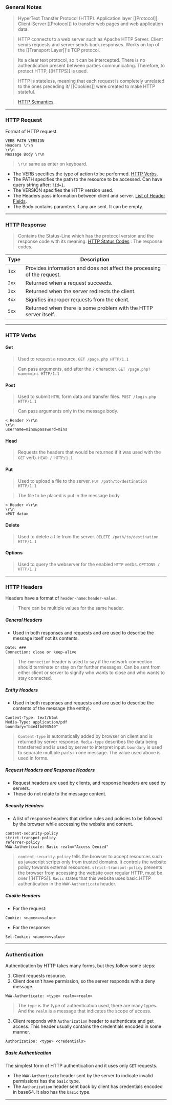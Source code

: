 
### General Notes

> HyperText Transfer Protocol (HTTP).
> Application layer [[Protocol]].
> Client-Server [[Protocol]] to transfer web pages and web application data.

> HTTP connects to a web server such as Apache HTTP Server.
> Client sends requests and server sends back responses.
> Works on top of the [[Transport Layer]]'s TCP protocol.

> Its a clear text protocol, so it can be intercepted. 
> There is no authentication present between parties communicating.
> Therefore, to protect HTTP, [[HTTPS]] is used.

> HTTP is stateless, meaning that each request is completely unrelated to the ones preceding it/
> [[Cookies]] were created to make HTTP stateful.

> [HTTP Semantics](https://www.rfc-editor.org/rfc/rfc9110.html).

---

### HTTP Request

Format of HTTP request. 
```
VERB PATH VERSION
Headers \r\n
\r\n
Message Body \r\n
```
> `\r\n` same as enter on keyboard.

* The VERB specifies the type of action to be performed.  [HTTP Verbs](https://www.restapitutorial.com/lessons/httpmethods.html#:~:text=The%20primary%20or%20most%2Dcommonly,but%20are%20utilized%20less%20frequently.).
* The PATH specifies the path to the resource to be accessed. Can have query string after: `?id=1`.
* The VERSION specifies the HTTP version used.
* The Headers pass information between client and server. [List of Header Fields](https://developer.mozilla.org/en-US/docs/Web/HTTP/Headers).
* The Body contains paramters if any are sent. It can be empty.

---

### HTTP Response

> Contains the Status-Line which has the protocol version and the response code with its meaning.
> [HTTP Status Codes](https://www.restapitutorial.com/httpstatuscodes.html) : The response codes.

| Type  | Description                                                                                                                                 |
| ----- | -------------------------------------------------------------------------------------------------------------------------------- |
| `1xx` | Provides information and does not affect the processing of the request.                                                          |
| `2xx` | Returned when a request succeeds.                                                                                                |
| `3xx` | Returned when the server redirects the client.                                                                                   |
| `4xx` | Signifies improper requests from the client. |
| `5xx` | Returned when there is some problem with the HTTP server itself.                                                               |

---

### HTTP Verbs

#### Get
> Used to request a resource.
> `GET /page.php HTTP/1.1`

>Can pass arguments, add after the `?` character.
>`GET /page.php?name=mins HTTP/1.1`

#### Post
> Used to submit `HTML` form data and transfer files.
> `POST /login.php HTTP/1.1`

> Can pass arguments only in the message body.
```
< Header >\r\n
\r\n
username=mins&password=mins
``` 

#### Head
> Requests the headers that would be returned if it was used with the `GET` verb.
> `HEAD / HTTP/1.1`

#### Put 
> Used to upload a file to the server.
> `PUT /path/to/destination HTTP/1.1`

> The file to be placed is put in the message body.
```
< Header >\r\n
\r\n
<PUT data>
```

#### Delete
> Used to delete a file from the server.
   `DELETE /path/to/destination HTTP/1.1`

#### Options
> Used to query the webserver for the enabled `HTTP` verbs.
> `OPTIONS / HTTP/1.1`

---

### HTTP Headers

Headers have a format of `header-name:header-value`.
> There can be multiple values for the same header.
##### General Headers
* Used in both responses and requests and are used to describe the message itself not its contents.

```
Date: ###
Connection: close or keep-alive
```

> The `connection` header is used to say if the network connection should terminate or stay on for further messages. Can be sent from either client or server to signify who wants to close and who wants to stay connected.

##### Entity Headers
* Used in both responses and requests and are used to describe the contents of the message (the entity).

```
Content-Type: text/html
Media-Type: application/pdf
boundary="b4e4fbd93540"
```
> `Content-Type` is automatically added by browser on client and is returned by server response.
> `Media-type` describes the data being transferred and is used by server to interpret input.
> `boundary` is used to separate multiple parts in one message. The value used above is used in forms.

##### Request Headers and Response Headers
* Request headers are used by clients, and response headers are used by servers.
* These do not relate to the message content.

##### Security Headers
* A list of response headers that define rules and policies to be followed by the browser while accessing the website and content.

```
content-security-policy
strict-transpot-policy
referrer-policy
WWW-Authenticate: Basic realm="Access Denied"
```
> `content-security-policy` tells the browser to accept resources such as javascript scripts only from trusted domains. It controls the website policy towards external resources.
> `strict-transpot-policy` prevents the browser from accessing the website over regular HTTP, must be over [[HTTPS]].
> `Basic` states that this website uses basic HTTP authentication in the `WWW-Authenticate` header.

##### Cookie Headers

* For the request:
```
Cookie: <name>=<value>
```

* For the response:
```
Set-Cookie: <name>=<value>
```

---

### Authentication

Authentication by HTTP takes many forms, but they follow some steps:
1. Client requests resource.
2. Client doesn't have permission, so the server responds with a deny message.
```
WWW-Authenticate: <type> realm=<realm>
```
> The `type` is the type of authentication used, there are many types. And the `realm` is a message that indicates the scope of access.

3. Client responds with `Authorization` header to authenticate and get access. This header usually contains the credentials encoded in some manner.
```
Authorization: <type> <credentials>
```

##### Basic Authentication

The simplest form of HTTP authentication and it uses only `GET` requests.

* The `WWW-Authenticate` header sent by the server to indicate invalid permissions has the `basic` type.
* The `Authorization` header sent back by client has credentials encoded in base64. It also has the `basic` type.

---
